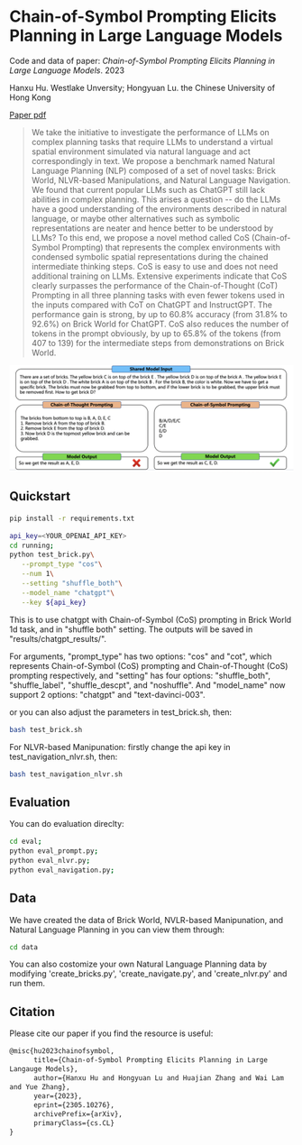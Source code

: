 # Chain-of-Symbol Prompting Elicits Planning in Large Language Models



Code and data of paper: _Chain-of-Symbol Prompting Elicits Planning in Large Language Models_. 2023

Hanxu Hu. Westlake Unversity; Hongyuan Lu. the Chinese University of Hong Kong

[Paper pdf](https://arxiv.org/pdf/2305.10276.pdf)

> We take the initiative to investigate the performance of LLMs on complex planning tasks that require LLMs to understand a virtual spatial environment simulated via natural language and act correspondingly in text. We propose a benchmark named Natural Language Planning (NLP) composed of a set of novel tasks: Brick World, NLVR-based Manipulations, and Natural Language Navigation. We found that current popular LLMs such as ChatGPT still lack abilities in complex planning. This arises a question -- do the LLMs have a good understanding of the environments described in natural language, or maybe other alternatives such as symbolic representations are neater and hence better to be understood by LLMs? To this end, we propose a novel method called CoS (Chain-of-Symbol Prompting) that represents the complex environments with condensed symbolic spatial representations during the chained intermediate thinking steps. CoS is easy to use and does not need additional training on LLMs. Extensive experiments indicate that CoS clearly surpasses the performance of the Chain-of-Thought (CoT) Prompting in all three planning tasks with even fewer tokens used in the inputs compared with CoT on ChatGPT and InstructGPT. The performance gain is strong, by up to 60.8% accuracy (from 31.8% to 92.6%) on Brick World for ChatGPT. CoS also reduces the number of tokens in the prompt obviously, by up to 65.8% of the tokens (from 407 to 139) for the intermediate steps from demonstrations on Brick World.

![Title](docs/cos1.jpg)

## Quickstart
```bash
pip install -r requirements.txt
```

```bash
api_key=<YOUR_OPENAI_API_KEY>
cd running;
python test_brick.py\
   --prompt_type "cos"\
   --num 1\
   --setting "shuffle_both"\
   --model_name "chatgpt"\
   --key ${api_key}

```
This is to use chatgpt with Chain-of-Symbol (CoS) prompting in Brick World 1d task, and in "shuffle both" setting.
The outputs will be saved in "results/chatgpt_results/". 

For arguments, "prompt_type" has two options: "cos" and "cot", which represents Chain-of-Symbol (CoS) prompting and Chain-of-Thought (CoS) prompting respectively, and "setting" has four options: "shuffle_both", "shuffle_label", "shuffle_descpt", and "noshuffle". And "model_name" now support 2 options: "chatgpt" and "text-davinci-003".


or you can also adjust the parameters in test_brick.sh, then:
```bash
bash test_brick.sh
```

For NLVR-based Manipunation:
firstly change the api key in test_navigation_nlvr.sh, then:
```bash
bash test_navigation_nlvr.sh
```


## Evaluation
You can do evaluation direclty:

```bash
cd eval;
python eval_prompt.py;
python eval_nlvr.py;
python eval_navigation.py;
```
## Data

We have created the data of Brick World, NVLR-based Manipunation, and Natural Language Planning in you can view them through:
```bash
cd data
```
You can also costomize your own Natural Language Planning data by modifying 'create_bricks.py', 'create_navigate.py', and 'create_nlvr.py' and run them.


## Citation 
Please cite our paper if you find the resource is useful:
```
@misc{hu2023chainofsymbol,
      title={Chain-of-Symbol Prompting Elicits Planning in Large Langauge Models}, 
      author={Hanxu Hu and Hongyuan Lu and Huajian Zhang and Wai Lam and Yue Zhang},
      year={2023},
      eprint={2305.10276},
      archivePrefix={arXiv},
      primaryClass={cs.CL}
}
```
